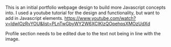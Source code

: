 This is an initial portfolio webpage design to build more Javascript concepts into.
I used a youtube tutorial for the design and functionality, but want to add in Javascript elements.
https://www.youtube.com/watch?v=ldwlOzRvYOU&list=PLnTwGbyWY2W6XCIKlzQOpehpsXMOzUdXd

Profile section needs to be edited due to the text not being in line with the image.
